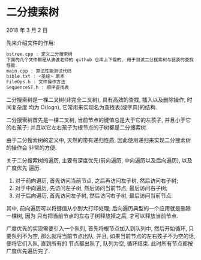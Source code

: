 # 二分搜索树

2018 年 3 月 2 日


先来介绍文件的作用:

```cpp
bstree.cpp : 定义二分搜索树
下面的几个文件都是从波波老师的 github 仓库上下载的, 用于测试二分搜索树与链表的查找
性能.
main.cpp : 算法性能测试代码
bible.txt : <圣经> 原本
FileOps.h : 文件操作方法
SequenceST.h : 顺序查找表
```

二分搜索树是一棵二叉树(非完全二叉树), 具有高效的查找, 插入以及删除操作, 时间复杂度
均为 O(logn), 它常用来实现名为查找表(或字典)的结构.

二分搜索树首先是一棵二叉树, 当前节点的键值总是大于它的左孩子, 并且小于它的右孩子;
并且以它左右孩子为根节点的子树都是二分搜索树.

由于二分搜索树的定义中, 天然的带有递归性质, 因此使用递归来实现二分搜索树的操作会
非常的方便. 

关于二分搜索树的遍历, 主要有深度优先(前向遍历, 中向遍历以及后向遍历), 以及广度优先
遍历. 

1. 对于前向遍历, 首先访问当前节点, 之后再访问左子树, 然后访问右子树;
2. 对于中向遍历, 先访问左子树, 然后访问当前节点, 最后访问右子树;
3. 对于后向遍历, 首先访问左子树, 然后访问右子树, 最后访问当前节点.

其中, 前向遍历可以将键值从小到大打印处理; 后向遍历典型的一个应用就是删除一棵树, 因为
只有把当前节点的左右子树释放掉之后, 才可以释放当前节点.

广度优先的实现需要引入一个队列, 首先将根节点加入到队列中, 然后开始循环, 只要队列不为空,
那么就将当前节点出队, 并且, 如果当前节点的左右孩子不为空的话, 便将它们入队, 直到所有的
节点都出队了, 队列为空, 循环结束. 此时所有节点都按广度优先遍历完了.
